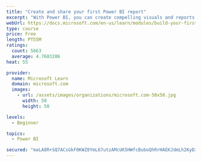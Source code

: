 ```yaml
---
title: "Create and share your first Power BI report"
excerpt: "With Power BI, you can create compelling visuals and reports. In this module, you learn how to use Power BI Desktop to connect to data, build visuals, and create a report that you can share with others in your organization. You then learn how to publish the report to the Power BI service, so that others can see your insights and benefit from your work."
webUrl: https://docs.microsoft.com/en-us/learn/modules/build-your-first-power-bi-report/
type: course
price: Free
length: PT55M
ratings:
  count: 5663
  average: 4.7683206
heat: 55

provider:
  name: Microsoft Learn
  domain: microsoft.com
  images:
    - url: /assets/images/organizations/microsoft.com-50x50.jpg
      width: 50
      height: 50

levels:
  - Beginner

topics:
  - Power BI

secured: "maLA8R+SQ7ACsGkF0KWZ8YmL67utzAMcUK5HWfcBuboQhRrHAEKJdmLh2KyDiqz46UdU18hzQA3C/DSNJMoXLzKVsefh4pFuBCU6JK0CBPCpgsaxPUJRy3jK6y1KlkFD4YsrySeBMJEnKz8f7OOTcEOmFQfCletmTM5eb5M49X3IMwWoCXrLGiHbSB4PBUKZSi7vTScVKIlfttRWbYCNOjKvru46vaqzmj8CCzg/6nm3fE8FWCYQhwAk9XAo1feAM+3oKBH3pnFdmsWtaLRvE2xmI4L9c1dVgBGO1S8n1UnMbzoc2Sun2lRM1FhJIoZbZpRcSbGKy4X3Y1lXlCGN2+BTXNBgbPbI8tGgM1ejV21YuDkxDDwFsD+fb4DbKLrra6oDoqF+R2Zrs30xY/OXzHM8AIAvM9cpeS+vG5jxoRc=;+nOIkDaKIflY1d1p0046aw=="
---
```


